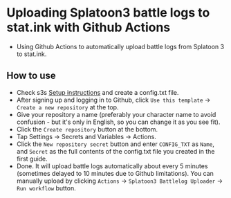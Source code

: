 # Uploading Splatoon3 battle logs to stat.ink with Github Actions
- Using Github Actions to automatically upload battle logs from Splatoon 3 to stat.ink.

## How to use
- Check s3s [Setup instructions](https://github.com/frozenpandaman/s3s#setup-instructions-) and create a config.txt file.
- After signing up and logging in to Github, click `Use this template` -> `Create a new repository` at the top.
- Give your repository a name (preferably your character name to avoid confusion - but it's only in English, so you can change it as you see fit).
- Click the `Create repository` button at the bottom.
- Tap Settings -> Secrets and Variables -> Actions.
- Click the `New repository secret` button and enter `CONFIG_TXT` as `Name`, and `Secret` as the full contents of the config.txt file you created in the first guide.
- Done. It will upload battle logs automatically about every 5 minutes (sometimes delayed to 10 minutes due to Github limitations). You can manually upload by clicking `Actions` -> `Splatoon3 Battlelog Uploader` -> `Run workflow` button.
